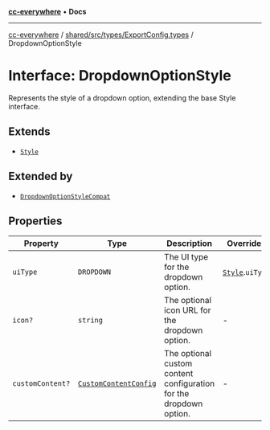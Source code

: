 [**cc-everywhere**](../../../../../index.md) • **Docs**

***

[cc-everywhere](../../../../../index.md) / [shared/src/types/ExportConfig.types](../index.md) / DropdownOptionStyle

# Interface: DropdownOptionStyle

Represents the style of a dropdown option, extending the base Style interface.

## Extends

- [`Style`](Style.md)

## Extended by

- [`DropdownOptionStyleCompat`](DropdownOptionStyleCompat.md)

## Properties

| Property | Type | Description | Overrides |
| ------ | ------ | ------ | ------ |
| `uiType` | `DROPDOWN` | The UI type for the dropdown option. | [`Style`](Style.md).`uiType` |
| `icon?` | `string` | The optional icon URL for the dropdown option. | - |
| `customContent?` | [`CustomContentConfig`](CustomContentConfig.md) | The optional custom content configuration for the dropdown option. | - |
